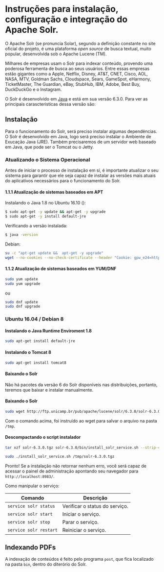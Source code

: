 # Instruções para instalação, configuração e integração do Apache Solr.

O Apache Solr (se pronuncia Solar), segundo a definição constante no site oficial do projeto, é uma plataforma _open source_ de busca textual, muito popular, desenvolvida sob o Apache Lucene (TM).

Milhares de empresas usam o Solr para indexar conteúdo, provendo uma poderosa ferramenta de busca ao seus usuários. Entre essas empresas estão gigantes como a Apple, Netflix, Disney, AT&T, CNET, Cisco, AOL, NASA, MTV, Goldman Sachs, Cloudspace, Sears, GameSpot, eHarmony, TicketMaster, The Guardian, eBay, StubHub, IBM, Adobe, Best Buy, DuckDuckGo e o Instagram.

O Solr é desenvolvido em [Java](https://www.oracle.com/java/index.html) e está em sua versão 6.3.0. Para ver as principais carascteristicas dessa versão são:

## Instalação

Para o funcionamento do Solr, será preciso instalar algumas dependëncias. O Solr é desenvolvido em Java, logo será preciso instalar o Ambiente de Exucação Java (JRE). Também precisaremos de um servidor web baseado em Java, que pode ser o Tomcat ou o Jetty.

### Atualizando o Sistema Operacional

Antes de iniciar o processo de instalação em sí, é importante atualizar o seu sistema para garantir que ele seja capaz de instalar as versões mais atuais do aplicativos necessários para o funcionamento do Solr.

#### 1.1.1 Atualização de sistemas baseados em APT

Instalando o Java 1.8 no Ubuntu 16.10 ():

```bash
$ sudo apt-get -y update && apt-get -y upgrade
$ sudo apt-get -y install default-jre
```

Verificando a versão instalada:

```bash
$ java -version
```


Debian:

```bash
su -c "apt-get update &&  apt-get -y upgrade"
wget --no-cookies --no-check-certificate --header "Cookie: gpw_e24=http%3A%2F%2Fwww.oracle.com%2F; oraclelicense=accept-securebackup-cookie" "http://download.oracle.com/otn-pub/java/jdk/8u111-b14/jdk-8u111-linux-x64.tar.gz"

```

#### 1.1.2 Atualização de sistemas baseados em YUM/DNF

```bash
sudo yum update
sudo yum upgrade
```

ou

```bash
sudo dnf update
sudo dnf upgrade
```

### Ubuntu 16.04 / Debian 8

#### Instalando o Java Runtime Enviroment 1.8

```bash
sudo apt-get install default-jre
```

#### Instalando o Tomcat 8

```bash
sudo apt-get install tomcat8
```

#### Baixando o Solr

Não há pacotes da versão 6 do Solr disponíveis nas distribuições, portanto, teremos que baixar e instalar manualmente.

#### Baixando o Solr

```bash
sudo wget http://ftp.unicamp.br/pub/apache/lucene/solr/6.3.0/solr-6.3.0.tgz -O /tmp/solr-6.3.0.tgz
```

Com o comando acima, foi instruído ao wget para salvar o arquivo na pasta ```/tmp```.

#### Descompactando o script instalador

```bash
tar xzf solr-6.3.0.tgz solr-6.3.0/bin/install_solr_service.sh --strip-components=2
```

```bash
sudo ./install_solr_service.sh /tmp/solr-6.3.0.tgz
```

Pronto! Se a instalação não retornar nenhum erro, você será capaz de acessar o painel de administração apontando seu navegador para ```http://localhost:8983/```.

Como manipular o serviço:

| Comando | Descrição |
| ------- | --------- |
| ```service solr status``` | Verificar o status do serviço. |
| ```service solr start``` | Iniciar o serviço. |
| ```service solr stop``` | Parar o serviço. |
| ```service solr restart``` | Reiniciar o serviço. |

## Indexando PDFs

A indexação de conteúdos é feito pelo programa ```post```, que fica localizado na pasta ```bin```, dentro do diterório do Solr.


